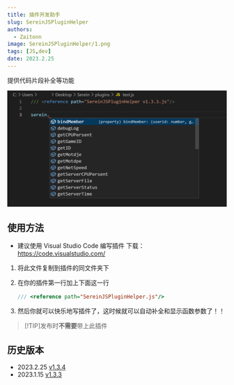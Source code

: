 ```yaml
---
title: 插件开发助手
slug: SereinJSPluginHelper
authors: 
  - Zaitonn
image: SereinJSPluginHelper/1.png
tags: [JS,dev]
date: 2023.2.25 
---
```


提供代码片段补全等功能

<!--truncate-->

![SereinJSPluginHelper](SereinJSPluginHelper/1.png)

## 使用方法

- 建议使用 Visual Studio Code 编写插件 下载：<https://code.visualstudio.com/>

1. 将此文件复制到插件的同文件夹下

2. 在你的插件第一行加上下面这一行

    ```js
    /// <reference path="SereinJSPluginHelper.js"/>
    ```

3. 然后你就可以快乐地写插件了，这时候就可以自动补全和显示函数参数了！！

>[!TIP]发布时**不需要**带上此插件

## 历史版本

- 2023.2.25 [v1.3.4](https://download.serein.cc/https://raw.githubusercontent.com/Zaitonn/Serein-Docs/publish/JS/SereinJSPluginHelper/v1.3.4/SereinJSPluginHelper.js)
- 2023.1.15 [v1.3.3](https://download.serein.cc/https://raw.githubusercontent.com/Zaitonn/Serein-Docs/publish/JS/SereinJSPluginHelper/v1.3.3/SereinJSPluginHelper.js)
